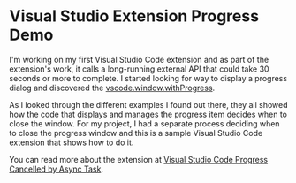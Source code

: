 # Visual Studio Extension Progress Demo

I'm working on my first Visual Studio Code extension and as part of the extension's work, it calls a long-running external API that could take 30 seconds or more to complete. I started looking for way to display a progress dialog and discovered the [vscode.window.withProgress](https://code.visualstudio.com/api/references/vscode-api#StatusBarItem). 

As I looked through the different examples I found out there, they all showed how the code that displays and manages the progress item decides when to close the window. For my project, I had a separate process deciding when to close the progress window and this is a sample Visual Studio Code extension that shows how to do it. 

You can read more about the extension at [Visual Studio Code Progress Cancelled by Async Task](https://johnwargo.com/posts/2023/vscode-extension-progress/).
